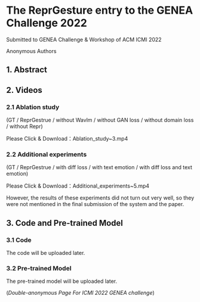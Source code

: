 # The ReprGesture entry to the GENEA Challenge 2022

Submitted to GENEA Challenge & Workshop of ACM ICMI 2022

Anonymous Authors

## 1. Abstract

## 2. Videos

### 2.1 Ablation study

(GT / ReprGestrue / without Wavlm / without GAN loss / without domain loss / without Repr)

Please Click & Download：Ablation_study~3.mp4

### 2.2 Additional experiments

(GT / ReprGestrue / with diff loss / with text emotion / with diff loss and text emotion)

Please Click & Download：Additional_experiments~5.mp4

However, the results of these experiments did not turn out very well, so they were not mentioned in the final submission of the system and the paper.

## 3. Code and Pre-trained Model

### 3.1 Code

The code will be uploaded later.

### 3.2 Pre-trained Model

The pre-trained model will be uploaded later.

(_Double-anonymous Page For ICMI 2022 GENEA challenge_)
